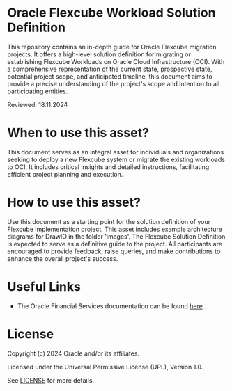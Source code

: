 # Oracle Flexcube Workload Solution Definition

This repository contains an in-depth guide for Oracle Flexcube migration projects. It offers a high-level solution definition for migrating or establishing Flexcube Workloads on Oracle Cloud Infrastructure (OCI). With a comprehensive representation of the current state, prospective state, potential project scope, and anticipated timeline, this document aims to provide a precise understanding of the project's scope and intention to all participating entities.

Reviewed: 18.11.2024

# When to use this asset?

This document serves as an integral asset for individuals and organizations seeking to deploy a new Flexcube system or migrate the existing workloads to OCI. It includes critical insights and detailed instructions, facilitating efficient project planning and execution.

# How to use this asset?

Use this document as a starting point for the solution definition of your Flexcube implementation project. This asset includes example architecture diagrams for DrawIO in the folder 'images'.
The Flexcube Solution Definition is expected to serve as a definitive guide to the project. All participants are encouraged to provide feedback, raise queries, and make contributions to enhance the overall project's success.

# Useful Links

 - The Oracle Financial Services documentation can be found [here](https://docs.oracle.com/en/industries/financial-services/?tab=2) .

# License

Copyright (c) 2024 Oracle and/or its affiliates.

Licensed under the Universal Permissive License (UPL), Version 1.0.

See [LICENSE](LICENSE) for more details.



